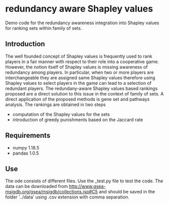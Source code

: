 # redundancy aware Shapley values

Demo code for the redundancy awareness integration into Shapley values for ranking sets within family of sets. 

## Introduction 
The well founded concept of Shapley values is frequently used to rank players in a fair manner with respect to their role into a cooperative game. However, the notion itself of Shapley values is missing awareness of redundancy among players. In particular, when two or more players are interchangeable they are assigned same Shapley values therefore using Shapley values to select players in the game can lead to a selection of redundant players.
The redundany-aware Shapley values based rankings proposed are a direct solution to this issue in the context of family of sets. A direct application of the proposed methods is gene set and pathways analysis. The rankings are obtained in two steps
* computation of the Shapley values for the sets 
* introduction of greedy punishments based on the Jaccard rate

## Requirements
* numpy 1.18.5
* pandas 1.0.5

## Use
The ode consists of different files. Use the \_test.py file to test the code. 
The data can be downloaded from http://www.gsea-msigdb.org/gsea/msigdb/collections.jsp#C5 and should be saved in the folder '../data' using .csv extension with comma separation.

